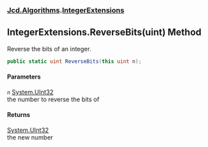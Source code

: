 ### [Jcd.Algorithms](Jcd_Algorithms.md 'Jcd.Algorithms').[IntegerExtensions](Jcd_Algorithms_IntegerExtensions.md 'Jcd.Algorithms.IntegerExtensions')
## IntegerExtensions.ReverseBits(uint) Method
Reverse the bits of an integer.  
```csharp
public static uint ReverseBits(this uint n);
```
#### Parameters
<a name='Jcd_Algorithms_IntegerExtensions_ReverseBits(uint)_n'></a>
`n` [System.UInt32](https://docs.microsoft.com/en-us/dotnet/api/System.UInt32 'System.UInt32')  
the number to reverse the bits of
  
#### Returns
[System.UInt32](https://docs.microsoft.com/en-us/dotnet/api/System.UInt32 'System.UInt32')  
the new number
